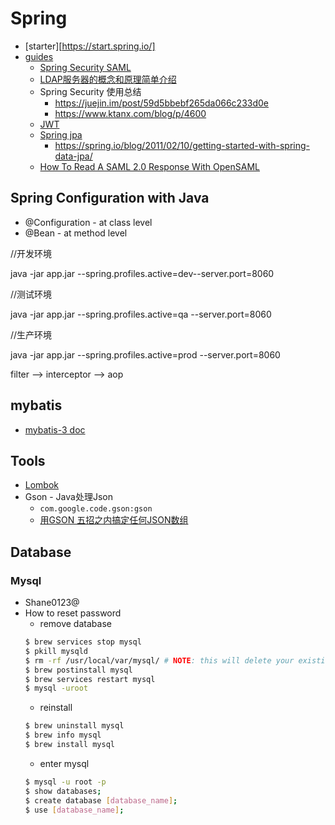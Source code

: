 # Spring
- [starter][https://start.spring.io/]
- [guides](https://spring.io/guides)
    - [Spring Security SAML](http://projects.spring.io/spring-security-saml/#quick-start)
    - [LDAP服务器的概念和原理简单介绍](http://seanlook.com/2015/01/15/openldap_introduction/)
    - Spring Security 使用总结
        - https://juejin.im/post/59d5bbebf265da066c233d0e
        - https://www.ktanx.com/blog/p/4600
    - [JWT](https://jwt.io/)
    - [Spring jpa](https://docs.spring.io/spring-data/jpa/docs/2.1.3.RELEASE/reference/html/)
        - https://spring.io/blog/2011/02/10/getting-started-with-spring-data-jpa/
    - [How To Read A SAML 2.0 Response With OpenSAML](http://sureshatt.blogspot.com/2012/11/how-to-read-saml-20-response-with.html)

## Spring Configuration with Java
- @Configuration - at class level
- @Bean - at method level

//开发环境

java -jar app.jar --spring.profiles.active=dev--server.port=8060

//测试环境

java -jar app.jar --spring.profiles.active=qa --server.port=8060

//生产环境

java -jar app.jar --spring.profiles.active=prod --server.port=8060



filter --> interceptor --> aop













## mybatis

- [mybatis-3 doc](http://www.mybatis.org/mybatis-3/zh/index.html)

## Tools
- [Lombok](https://projectlombok.org/features/all)
- Gson - Java处理Json
    - `com.google.code.gson:gson`
    - [用GSON 五招之内搞定任何JSON数组](https://www.cnblogs.com/jianyungsun/p/6647203.html)



## Database

### Mysql
- Shane0123@
- How to reset password
    - remove database
    ```bash
    $ brew services stop mysql
    $ pkill mysqld
    $ rm -rf /usr/local/var/mysql/ # NOTE: this will delete your existing database!!!
    $ brew postinstall mysql
    $ brew services restart mysql
    $ mysql -uroot
    ```
    - reinstall
    ```bash
    $ brew uninstall mysql
    $ brew info mysql
    $ brew install mysql
    ```
    - enter mysql
    ```bash
    $ mysql -u root -p
    $ show databases;
    $ create database [database_name];
    $ use [database_name];
    ```